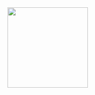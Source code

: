 <img height="180em" src="https://github-readme-stats.vercel.app/api?username=Jdevdisc&show_icons=true&theme=dracula&hide_border=true&count_private=false&include_all_commits=true" />
